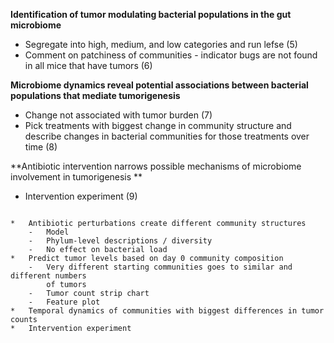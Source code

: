 **Identification of tumor modulating bacterial populations in the gut microbiome**
*   Segregate into high, medium, and low categories and run lefse (5)
*   Comment on patchiness of communities - indicator bugs are not found in all
    mice that have tumors (6)


**Microbiome dynamics reveal potential associations between bacterial populations that mediate tumorigenesis**
*   Change not associated with tumor burden (7)
*   Pick treatments with biggest change in community structure and describe
    changes in bacterial communities for those treatments over time (8)


**Antibiotic intervention narrows possible mechanisms of microbiome involvement in tumorigenesis **
*   Intervention experiment (9)

~~~~~~~~~~~~~~~~~~~~~~~~~~~~~~~~~~~~~~~~~~~~~~~~~~~~~~~~~~~~~~~~~~~~~~~~~~~~~~~~

*   Antibiotic perturbations create different community structures
    -   Model
    -   Phylum-level descriptions / diversity
    -   No effect on bacterial load
*   Predict tumor levels based on day 0 community composition
    -   Very different starting communities goes to similar and different numbers
        of tumors
    -   Tumor count strip chart
    -   Feature plot
*   Temporal dynamics of communities with biggest differences in tumor counts
*   Intervention experiment
